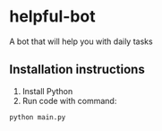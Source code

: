# helpful-bot
A bot that will help you with daily tasks


## Installation instructions

1) Install Python
2) Run code with command:


```bash
python main.py
```
